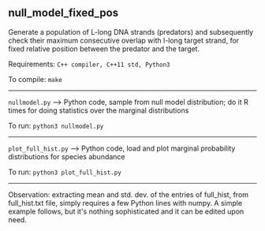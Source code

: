 ## null_model_fixed_pos
Generate a population of L-long DNA strands (predators) and subsequently check their maximum consecutive overlap with l-long target strand, for fixed relative position between the predator and the target.

Requirements: `C++ compiler, C++11 std, Python3`

To compile: `make`

----------------------
`nullmodel.py` --> Python code, sample from null model distribution; do it R times for doing statistics over the marginal distributions 

To run: `python3 nullmodel.py`

----------------------

`plot_full_hist.py` --> Python code, load and plot marginal probability distributions for species abundance

To run: `python3 plot_full_hist.py`

----------------------

Observation: extracting mean and std. dev. of the entries of full_hist, from full_hist.txt file, simply requires a few Python lines with numpy. A simple example follows, but it's nothing sophisticated and it can be edited upon need.
